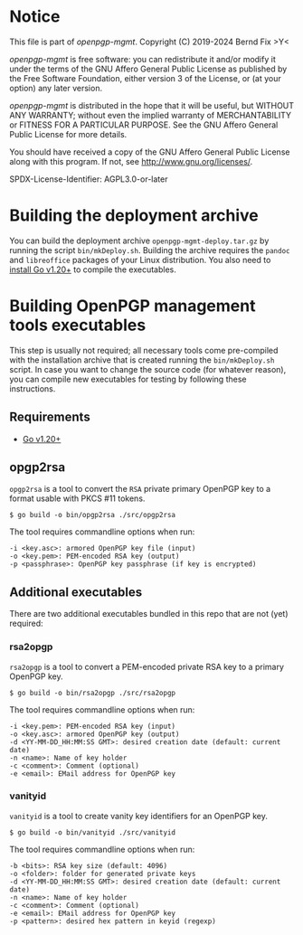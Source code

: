 # Notice

This file is part of *openpgp-mgmt*. Copyright (C) 2019-2024 Bernd Fix  >Y<

*openpgp-mgmt* is free software: you can redistribute it and/or modify it under the terms of the GNU Affero General Public License as published by the Free Software Foundation, either version 3 of the License, or (at your option) any later version.

*openpgp-mgmt* is distributed in the hope that it will be useful, but WITHOUT ANY WARRANTY; without even the implied warranty of MERCHANTABILITY or FITNESS FOR A PARTICULAR PURPOSE.  See the GNU Affero General Public License for more details.

You should have received a copy of the GNU Affero General Public License along with this program.  If not, see <http://www.gnu.org/licenses/>.

SPDX-License-Identifier: AGPL3.0-or-later

<!-- markdownlint-disable MD014 -->
<!-- markdownlint-disable MD025 -->

# Building the deployment archive

You can build the deployment archive `openpgp-mgmt-deploy.tar.gz` by running the script `bin/mkDeploy.sh`. Building the archive requires the `pandoc` and `libreoffice` packages of your Linux distribution. You also need to [install Go v1.20+](https://go.dev/dl/) to compile the executables.

# Building OpenPGP management tools executables

This step is usually not required; all necessary tools come pre-compiled with the installation archive that is created running the `bin/mkDeploy.sh` script. In case you want to change the source code (for whatever reason), you can compile new executables for testing by following these instructions.

## Requirements

* [Go v1.20+](https://go.dev)

## opgp2rsa

`opgp2rsa` is a tool to convert the `RSA` private primary OpenPGP key to a format usable with PKCS #11 tokens.

    $ go build -o bin/opgp2rsa ./src/opgp2rsa

The tool requires commandline options when run:

    -i <key.asc>: armored OpenPGP key file (input)
    -o <key.pem>: PEM-encoded RSA key (output)
    -p <passphrase>: OpenPGP key passphrase (if key is encrypted)

## Additional executables

There are two additional executables bundled in this repo that are not (yet) required:

### rsa2opgp

`rsa2opgp` is a tool to convert a PEM-encoded private RSA key to a primary OpenPGP key.

    $ go build -o bin/rsa2opgp ./src/rsa2opgp

The tool requires commandline options when run:

    -i <key.pem>: PEM-encoded RSA key (input)
    -o <key.asc>: armored OpenPGP key (output)
    -d <YY-MM-DD_HH:MM:SS GMT>: desired creation date (default: current date)
    -n <name>: Name of key holder
    -c <comment>: Comment (optional)
    -e <email>: EMail address for OpenPGP key

### vanityid

`vanityid` is a tool to create vanity key identifiers for an OpenPGP key.

    $ go build -o bin/vanityid ./src/vanityid

The tool requires commandline options when run:

    -b <bits>: RSA key size (default: 4096)
    -o <folder>: folder for generated private keys
    -d <YY-MM-DD_HH:MM:SS GMT>: desired creation date (default: current date)
    -n <name>: Name of key holder
    -c <comment>: Comment (optional)
    -e <email>: EMail address for OpenPGP key
    -p <pattern>: desired hex pattern in keyid (regexp)
